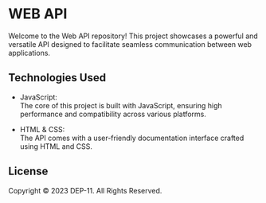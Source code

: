 # WEB API

Welcome to the Web API repository! This project showcases a powerful and versatile API designed to facilitate seamless communication between web applications. 

## Technologies Used

* JavaScript: <br>
The core of this project is built with JavaScript, ensuring high performance and compatibility across various platforms.

* HTML & CSS: <br>
The API comes with a user-friendly documentation interface crafted using HTML and CSS. 

## License

Copyright © 2023 DEP-11. All Rights Reserved.